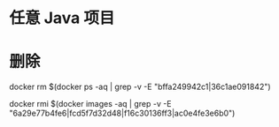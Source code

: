 # 任意 Java 项目


# 删除
docker rm $(docker ps -aq | grep -v -E "bffa249942c1|36c1ae091842")

docker rmi $(docker images -aq | grep -v -E "6a29e77b4fe6|fcd5f7d32d48|f16c30136ff3|ac0e4fe3e6b0")

